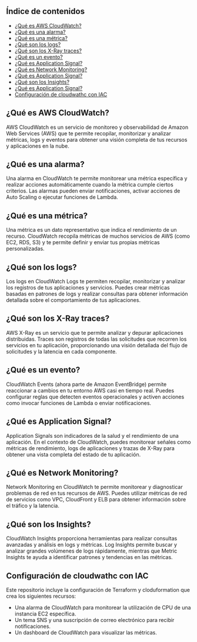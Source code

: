 ## Índice de contenidos
* [¿Qué es AWS CloudWatch?](#item1)
* [¿Qué es una alarma?](#item2)
* [¿Qué es una métrica?](#item3)
* [¿Qué son los logs?](#item4)
* [¿Qué son los X-Ray traces?](#item5)
* [¿Qué es un evento?](#item6)
* [¿Qué es Application Signal?](#item7)
* [¿Qué es Network Monitoring?](#item8)
* [¿Qué es Application Signal?](#item9)
* [¿Qué son los Insights?](#item10)
* [¿Qué es Application Signal?](#item11)
* [Configuración de cloudwathc con IAC](#item12)

<a name="item1"></a>
## ¿Qué es AWS CloudWatch?

AWS CloudWatch es un servicio de monitoreo y observabilidad de Amazon Web Services (AWS) que te permite recopilar, monitorizar y analizar métricas, logs y eventos para obtener una visión completa de tus recursos y aplicaciones en la nube.

<a name="item2"></a>
## ¿Qué es una alarma?

Una alarma en CloudWatch te permite monitorear una métrica específica y realizar acciones automáticamente cuando la métrica cumple ciertos criterios. Las alarmas pueden enviar notificaciones, activar acciones de Auto Scaling o ejecutar funciones de Lambda.

<a name="item3"></a>
## ¿Qué es una métrica?

Una métrica es un dato representativo que indica el rendimiento de un recurso. CloudWatch recopila métricas de muchos servicios de AWS (como EC2, RDS, S3) y te permite definir y enviar tus propias métricas personalizadas.

<a name="item4"></a>
## ¿Qué son los logs?

Los logs en CloudWatch Logs te permiten recopilar, monitorizar y analizar los registros de tus aplicaciones y servicios. Puedes crear métricas basadas en patrones de logs y realizar consultas para obtener información detallada sobre el comportamiento de tus aplicaciones.

<a name="item5"></a>
## ¿Qué son los X-Ray traces?

AWS X-Ray es un servicio que te permite analizar y depurar aplicaciones distribuidas. Traces son registros de todas las solicitudes que recorren los servicios en tu aplicación, proporcionando una visión detallada del flujo de solicitudes y la latencia en cada componente.

<a name="item6"></a>
## ¿Qué es un evento?

CloudWatch Events (ahora parte de Amazon EventBridge) permite reaccionar a cambios en tu entorno AWS casi en tiempo real. Puedes configurar reglas que detecten eventos operacionales y activen acciones como invocar funciones de Lambda o enviar notificaciones.

<a name="item7"></a>
## ¿Qué es Application Signal?

Application Signals son indicadores de la salud y el rendimiento de una aplicación. En el contexto de CloudWatch, puedes monitorear señales como métricas de rendimiento, logs de aplicaciones y trazas de X-Ray para obtener una vista completa del estado de tu aplicación.

<a name="item8"></a>
## ¿Qué es Network Monitoring?

Network Monitoring en CloudWatch te permite monitorear y diagnosticar problemas de red en tus recursos de AWS. Puedes utilizar métricas de red de servicios como VPC, CloudFront y ELB para obtener información sobre el tráfico y la latencia.

<a name="item9"></a>
## ¿Qué son los Insights?

CloudWatch Insights proporciona herramientas para realizar consultas avanzadas y análisis en logs y métricas. Log Insights permite buscar y analizar grandes volúmenes de logs rápidamente, mientras que Metric Insights te ayuda a identificar patrones y tendencias en las métricas.

<a name="item10"></a>
## Configuración de cloudwathc con IAC

Este repositorio incluye la configuración de Terraform y cloduformation que crea los siguientes recursos:
- Una alarma de CloudWatch para monitorear la utilización de CPU de una instancia EC2 específica.
- Un tema SNS y una suscripción de correo electrónico para recibir notificaciones.
- Un dashboard de CloudWatch para visualizar las métricas.
